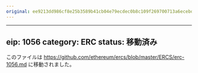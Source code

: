 ```yaml
---
original: ee9213dd986cf8e25b3589b41cb04e79ecdec0b8c109f269700713a6ecebd5d9
---
```


---
eip: 1056
category: ERC
status: 移動済み
---

このファイルは https://github.com/ethereum/ercs/blob/master/ERCS/erc-1056.md に移動されました。